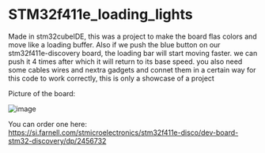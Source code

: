 # STM32f411e_loading_lights

Made in stm32cubeIDE, this was a project to make the board flas colors and move like a loading buffer. Also if we push the blue button on our stm32f411e-discovery board, the loading bar will start moving faster. we can push it 4 times after which it will return to its base speed. 
you also need some cables wires and nextra gadgets and connet them in a certain way for this code to work correctly, this is only a showcase of a project

Picture of the board:

![image](https://github.com/zanivanusa/STM32f411e_loading_lights/assets/60394411/7ea450dd-b904-475c-b8b1-f75e8123a2d3)

You can order one here:
https://si.farnell.com/stmicroelectronics/stm32f411e-disco/dev-board-stm32-discovery/dp/2456732

